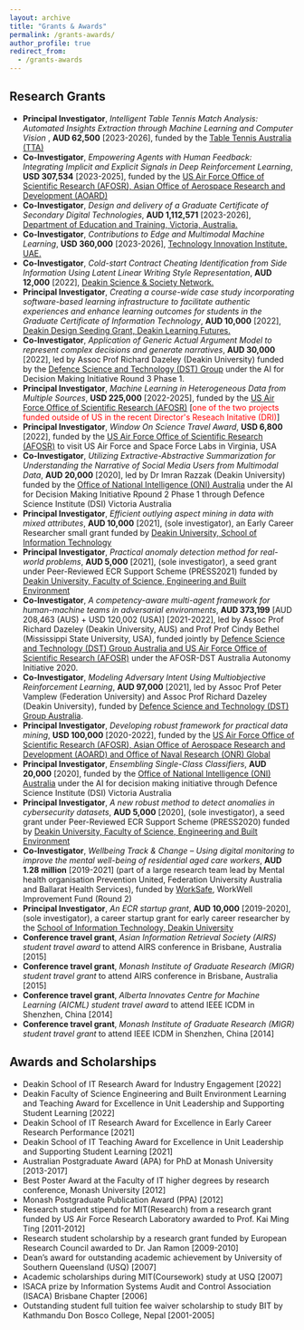 ```yaml
---
layout: archive
title: "Grants & Awards"
permalink: /grants-awards/
author_profile: true
redirect_from:
  - /grants-awards
---
```


Research Grants
----------------
* <b>Principal Investigator</b>, <i>Intelligent Table Tennis Match Analysis: Automated Insights Extraction through Machine Learning and Computer Vision </i>, <b>AUD 62,500</b> [2023-2026], funded by the <ins>Table Tennis Australia (TTA)</ins>
* <b>Co-Investigator</b>, <i>Empowering Agents with Human Feedback: Integrating Implicit and Explicit Signals in Deep Reinforcement Learning</i>, <b>USD 307,534</b> [2023-2025], funded by the <ins>US Air Force Office of Scientific Research (AFOSR), Asian Office of Aerospace Research and Development (AOARD)
* <b>Co-Investigator</b>, <i>Design and delivery of a Graduate Certificate of Secondary Digital Technologies</i>, <b>AUD 1,112,571</b> [2023-2026], <ins>Department of Education and Training, Victoria, Australia.</ins>
* <b>Co-Investigator</b>, <i>Contributions to Edge and Multimodal Machine Learning</i>, <b>USD 360,000</b> [2023-2026], <ins>Technology Innovation Institute, UAE.</ins> 
* <b>Co-Investigator</b>, <i>Cold-start Contract Cheating Identification from Side Information Using Latent Linear Writing Style Representation</i>, <b>AUD 12,000</b> [2022], <ins>Deakin Science & Society Network.</ins> 
* <b>Principal Investigator</b>, <i>Creating a course-wide case study incorporating software-based learning infrastructure to facilitate authentic experiences and enhance learning outcomes for students in the Graduate Certificate of Information Technology</i>, <b>AUD 10,000</b> [2022], <ins>Deakin Design Seeding Grant, Deakin Learning Futures.</ins>   
* <b>Co-Investigator</b>, <i>Application of Generic Actual Argument Model to represent complex decisions and generate narratives</i>, <b>AUD 30,000</b> [2022], led by Assoc Prof Richard Dazeley (Deakin University) funded by the <ins>Defence Science and Technology (DST) Group</ins> under the AI for Decision Making Initiative Round 3 Phase 1.
* <b>Principal Investigator</b>, <i>Machine Learning in Heterogeneous Data from Multiple Sources</i>, <b>USD 225,000</b> [2022-2025], funded by the <ins>US Air Force Office of Scientific Research (AFOSR)</ins> [<span style="color:red">one of the two projects funded outside of US in the recent Director's Reseach Initative (DRI)</span>]
* <b>Principal Investigator</b>, <i>Window On Science Travel Award</i>, <b>USD 6,800</b> [2022], funded by the <ins>US Air Force Office of Scientific Research (AFOSR)</ins> to visit US Air Force and Space Force Labs in Virginia, USA
* <b>Co-Investigator</b>, <i>Utilizing Extractive-Abstractive Summarization for Understanding the Narrative of Social Media Users from Multimodal Data</i>, <b>AUD 20,000</b> [2020], led by Dr Imran Razzak (Deakin University) funded by the <ins>Office of National Intelligence (ONI) Australia</ins> under the AI for Decision Making Initiative Rpound 2 Phase 1 through Defence Science Institute (DSI) Victoria Australia
* <b>Principal Investigator</b>, <i>Efficient outlying aspect mining in data with mixed attributes</i>, <b>AUD 10,000</b> [2021], (sole investigator), an Early Career Researcher small grant funded by <ins>Deakin University, School of Information Technology</ins>
* <b>Principal Investigator</b>, <i>Practical anomaly detection method for real-world problems</i>, <b>AUD 5,000</b> [2021], (sole investigator), a seed grant under Peer-Reviewed ECR Support Scheme (PRESS2021) funded by <ins>Deakin University, Faculty of Science, Engineering and Built Environment</ins>
* <b>Co-Investigator</b>, <i>A competency-aware multi-agent framework for human-machine teams in adversarial environments</i>, <b>AUD 373,199</b> [AUD 208,463 (AUS) + USD 120,002 (USA)] [2021-2022], led by Assoc Prof Richard Dazeley (Deakin University, AUS) and Prof Prof Cindy Bethel (Mississippi State University, USA), funded jointly by <ins>Defence Science and Technology (DST) Group Australia and US Air Force Office of Scientific Research (AFOSR)</ins> under the AFOSR-DST Australia Autonomy Initiative 2020.
* <b>Co-Investigator</b>, <i>Modeling Adversary Intent Using Multiobjective Reinforcement Learning</i>, <b>AUD 97,000</b> [2021], led by  Assoc Prof Peter Vamplew (Federation University) and Assoc Prof Richard Dazeley (Deakin University), funded by <ins>Defence Science and Technology (DST) Group Australia</ins>.
* <b>Principal Investigator</b>, <i>Developing robust framework for practical data mining</i>, <b>USD 100,000</b> [2020-2022], funded by the <ins>US Air Force Office of Scientific Research (AFOSR), Asian Office of Aerospace Research and Development (AOARD) and Office of Naval Research (ONR) Global</ins>
* <b>Principal Investigator</b>, <i>Ensembling Single-Class Classifiers</i>, <b>AUD 20,000</b> [2020], funded by the <ins>Office of National Intelligence (ONI) Australia</ins> under the AI for decision making initiative through Defence Science Institute (DSI) Victoria Australia
* <b>Principal Investigator</b>, <i>A new robust method to detect anomalies in cybersecurity datasets</i>, <b>AUD 5,000</b> [2020], (sole investigator), a seed grant under Peer-Reviewed ECR Support Scheme (PRESS2020) funded by <ins>Deakin University, Faculty of Science, Engineering and Built Environment</ins>
* <b>Co-Investigator</b>, <i>Wellbeing Track & Change – Using digital monitoring to improve the mental well-being of residential aged care workers</i>, <b>AUD 1.28 million</b> [2019-2021] (part of a large research team lead by Mental health organisation Prevention United, Federation University Australia and Ballarat Health Services), funded by <ins>WorkSafe</ins>, WorkWell Improvement Fund (Round 2)
* <b>Principal Investigator</b>, <i>An ECR startup grant</i>, <b>AUD 10,000</b> [2019-2020], (sole investigator), a career startup grant for early career researcher by the <ins>School of Information Technology, Deakin University</ins>
* <b>Conference travel grant</b>, <i>Asian Information Retrieval Society (AIRS) student travel award</i> to attend AIRS conference in Brisbane, Australia [2015]
* <b>Conference travel grant</b>, <i>Monash Institute of Graduate Research (MIGR) student travel grant</i> to attend AIRS conference in Brisbane, Australia [2015]
* <b>Conference travel grant</b>, <i>Alberta Innovates Centre for Machine Learning (AICML) student travel award</i> to attend IEEE ICDM in Shenzhen, China [2014]
* <b>Conference travel grant</b>, <i>Monash Institute of Graduate Research (MIGR) student travel grant</i> to attend IEEE ICDM in Shenzhen, China [2014]

Awards and Scholarships
------------------------
* Deakin School of IT Research Award for Industry Engagement [2022]
* Deakin Faculty of Science Engineering and Built Environment Learning and Teaching Award for Excellence in Unit Leadership and Supporting Student Learning [2022]
* Deakin School of IT Research Award for Excellence in Early Career Research Performance [2021]
* Deakin School of IT Teaching Award for Excellence in Unit Leadership and Supporting Student Learning [2021]
* Australian Postgraduate Award (APA) for PhD at Monash University [2013-2017]
* Best Poster Award at the Faculty of IT higher degrees by research conference, Monash University [2012]
* Monash Postgraduate Publication Award (PPA) [2012]
* Research student stipend for MIT(Research) from a research grant funded by US Air Force Research Laboratory awarded to Prof. Kai Ming Ting [2011-2012]
* Research student scholarship by a research grant funded by European Research Council awarded to Dr. Jan Ramon [2009-2010]
* Dean’s award for outstanding academic achievement by University of Southern Queensland (USQ) [2007]
* Academic scholarships during MIT(Coursework) study at USQ [2007]
* ISACA prize by Information Systems Audit and Control Association (ISACA) Brisbane Chapter [2006]
* Outstanding student full tuition fee waiver scholarship to study BIT by Kathmandu Don Bosco College, Nepal [2001-2005] 
